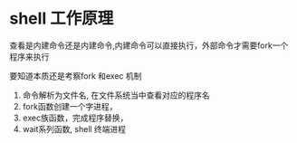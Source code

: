 # shell 工作原理

查看是内建命令还是内建命令,内建命令可以直接执行，外部命令才需要fork一个程序来执行


要知道本质还是考察fork 和exec 机制

1. 命令解析为文件名, 在文件系统当中查看对应的程序名
2. fork函数创建一个字进程， 
3. exec族函数，完成程序替换，
4. wait系列函数, shell 终端进程